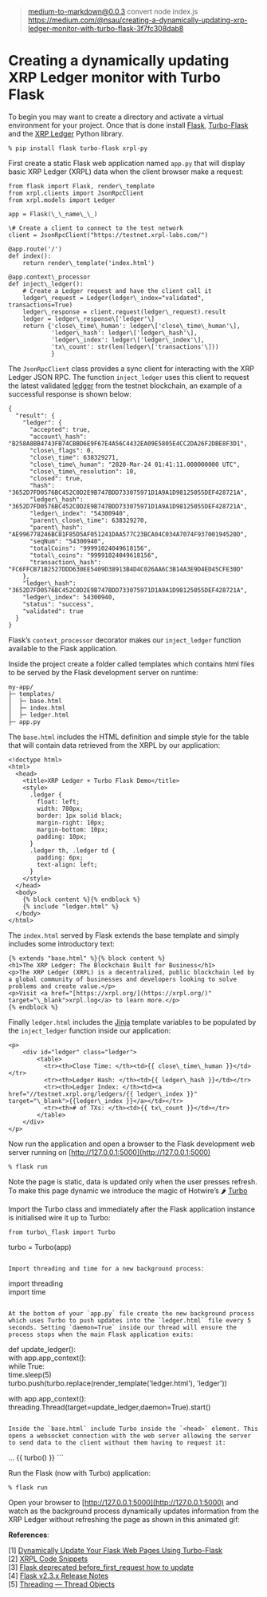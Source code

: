 
> medium-to-markdown@0.0.3 convert
> node index.js https://medium.com/@nsau/creating-a-dynamically-updating-xrp-ledger-monitor-with-turbo-flask-3f7fc308dab8

Creating a dynamically updating XRP Ledger monitor with Turbo Flask
===================================================================

To begin you may want to create a directory and activate a virtual environment for your project. Once that is done install [Flask](https://pypi.org/project/Flask/), [Turbo-Flask](https://pypi.org/project/Turbo-Flask/) and the [XRP Ledger](https://pypi.org/project/xrpl-py/) Python library.

```
% pip install flask turbo-flask xrpl-py
```

First create a static Flask web application named `app.py` that will display basic XRP Ledger (XRPL) data when the client browser make a request:

```
from flask import Flask, render\_template  
from xrpl.clients import JsonRpcClient  
from xrpl.models import Ledger  
  
app = Flask(\_\_name\_\_)  
  
\# Create a client to connect to the test network  
client = JsonRpcClient("https://testnet.xrpl-labs.com/")  
  
@app.route('/')  
def index():  
    return render\_template('index.html')  
  
@app.context\_processor  
def inject\_ledger():  
    # Create a Ledger request and have the client call it  
    ledger\_request = Ledger(ledger\_index="validated", transactions=True)  
    ledger\_response = client.request(ledger\_request).result  
    ledger = ledger\_response\['ledger'\]  
    return {'close\_time\_human': ledger\['close\_time\_human'\],  
            'ledger\_hash': ledger\['ledger\_hash'\],  
            'ledger\_index': ledger\['ledger\_index'\],  
            'tx\_count': str(len(ledger\['transactions'\]))  
            }
```

The `JsonRpcClient` class provides a sync client for interacting with the XRP Ledger JSON RPC. The function `inject_ledger` uses this client to request the latest validated [ledger](https://xrpl.org/ledger.html) from the testnet blockchain, an example of a successful response is shown below:

```
{  
  "result": {  
    "ledger": {  
      "accepted": true,  
      "account\_hash": "B258A8BB4743FB74CBBD6E9F67E4A56C4432EA09E5805E4CC2DA26F2DBE8F3D1",  
      "close\_flags": 0,  
      "close\_time": 638329271,  
      "close\_time\_human": "2020-Mar-24 01:41:11.000000000 UTC",  
      "close\_time\_resolution": 10,  
      "closed": true,  
      "hash": "3652D7FD0576BC452C0D2E9B747BDD733075971D1A9A1D98125055DEF428721A",  
      "ledger\_hash": "3652D7FD0576BC452C0D2E9B747BDD733075971D1A9A1D98125055DEF428721A",  
      "ledger\_index": "54300940",  
      "parent\_close\_time": 638329270,  
      "parent\_hash": "AE996778246BC81F85D5AF051241DAA577C23BCA04C034A7074F93700194520D",  
      "seqNum": "54300940",  
      "totalCoins": "99991024049618156",  
      "total\_coins": "99991024049618156",  
      "transaction\_hash": "FC6FFCB71B2527DDD630EE5409D38913B4D4C026AA6C3B14A3E9D4ED45CFE30D"  
    },  
    "ledger\_hash": "3652D7FD0576BC452C0D2E9B747BDD733075971D1A9A1D98125055DEF428721A",  
    "ledger\_index": 54300940,  
    "status": "success",  
    "validated": true  
  }  
}
```

Flask’s `context_processor` decorator makes our `inject_ledger` function available to the Flask application.

Inside the project create a folder called templates which contains html files to be served by the Flask development server on runtime:

```
my-app/  
├─ templates/  
│  ├─ base.html  
│  ├─ index.html  
│  ├─ ledger.html  
├─ app.py
```

The `base.html` includes the HTML definition and simple style for the table that will contain data retrieved from the XRPL by our application:

```
<!doctype html>  
<html>  
  <head>  
    <title>XRP Ledger + Turbo Flask Demo</title>  
    <style>  
      .ledger {  
        float: left;  
        width: 780px;  
        border: 1px solid black;  
        margin-right: 10px;  
        margin-bottom: 10px;  
        padding: 10px;  
      }  
      .ledger th, .ledger td {  
        padding: 6px;  
        text-align: left;  
      }  
    </style>  
  </head>  
  <body>  
    {% block content %}{% endblock %}  
    {% include "ledger.html" %}  
  </body>  
</html>
```

The `index.html` served by Flask extends the base template and simply includes some introductory text:

```
{% extends "base.html" %}{% block content %}  
<h1>The XRP Ledger: The Blockchain Built for Business</h1>  
<p>The XRP Ledger (XRPL) is a decentralized, public blockchain led by a global community of businesses and developers looking to solve problems and create value.</p>  
<p>Visit <a href="[https://xrpl.org/](https://xrpl.org/)" target="\_blank">xrpl.log</a> to learn more.</p>  
{% endblock %}
```

Finally `ledger.html` includes the [Jinja](https://palletsprojects.com/p/jinja/) template variables to be populated by the `inject_ledger` function inside our application:

```
<p>  
    <div id="ledger" class="ledger">  
        <table>  
          <tr><th>Close Time: </th><td>{{ close\_time\_human }}</td></tr>  
          <tr><th>Ledger Hash: </th><td>{{ ledger\_hash }}</td></tr>  
          <tr><th>Ledger Index: </th><td><a href="//testnet.xrpl.org/ledgers/{{ ledger\_index }}" target="\_blank">{{ledger\_index }}</a></td></tr>  
          <tr><th># of TXs: </th><td>{{ tx\_count }}</td></tr>  
        </table>  
    </div>  
</p>
```

Now run the application and open a browser to the Flask development web server running on [http://127.0.0.1:5000](http://127.0.0.1:5000)

```
% flask run
```

Note the page is static, data is updated only when the user presses refresh. To make this page dynamic we introduce the magic of Hotwire’s 🌶 [Turbo](https://turbo.hotwired.dev/)

Import the Turbo class and immediately after the Flask application instance is initialised wire it up to Turbo:

```
from turbo\_flask import Turbo
``````
turbo = Turbo(app)
```

Import threading and time for a new background process:

```
import threading  
import time
```

At the bottom of your `app.py` file create the new background process which uses Turbo to push updates into the `ledger.html` file every 5 seconds. Setting `daemon=True` inside our thread will ensure the process stops when the main Flask application exits:

```
def update\_ledger():  
    with app.app\_context():  
        while True:  
            time.sleep(5)  
            turbo.push(turbo.replace(render\_template('ledger.html'), 'ledger'))  
  
with app.app\_context():  
    threading.Thread(target=update\_ledger,daemon=True).start()
```

Inside the `base.html` include Turbo inside the `<head>` element. This opens a websocket connection with the web server allowing the server to send data to the client without them having to request it:

```
<!doctype html>  
<html>  
 <head>  
 …  
 {{ turbo() }}  
 </head>  
</html>
```

Run the Flask (now with Turbo) application:

```
% flask run
```

Open your browser to [http://127.0.0.1:5000](http://127.0.0.1:5000) and watch as the background process dynamically updates information from the XRP Ledger without refreshing the page as shown in this animated gif:

**References**:

\[1\] [Dynamically Update Your Flask Web Pages Using Turbo-Flask](https://blog.miguelgrinberg.com/post/dynamically-update-your-flask-web-pages-using-turbo-flask)  
\[2\] [XRPL Code Snippets](https://xrpl-py.readthedocs.io/en/stable/source/snippets.html)  
\[3\] [Flask deprecated before\_first\_request how to update](https://stackoverflow.com/questions/73570041/flask-deprecated-before-first-request-how-to-update)  
\[4\] [Flask v2.3.x Release Notes](https://flask.palletsprojects.com/en/2.3.x/changes/)  
\[5\] [Threading — Thread Objects](https://docs.python.org/3/library/threading.html#thread-objects)
